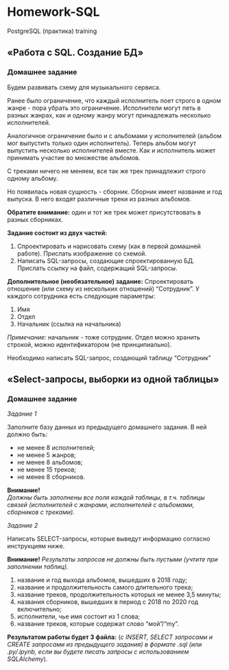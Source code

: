 # Homework-SQL
PostgreSQL (практика) training
## «Работа с SQL. Создание БД»
### Домашнее задание
Будем развивать схему для музыкального сервиса.

Ранее было ограничение, что каждый исполнитель поет строго в одном жанре - пора убрать это ограничение. Исполнители могут петь в разных жанрах, как и одному жанру могут принадлежать несколько исполнителей.

Аналогичное ограничение было и с альбомами у исполнителей (альбом мог выпустить только один исполнитель). Теперь альбом могут выпустить несколько исполнителей вместе. Как и исполнитель может принимать участие во множестве альбомов.

С треками ничего не меняем, все так же трек принадлежит строго одному альбому.

Но появилась новая сущность - сборник. Сборник имеет название и год выпуска. В него входят различные треки из разных альбомов.

**Обратите внимание:** один и тот же трек может присутствовать в разных сборниках.

**Задание состоит из двух частей:**
1. Спроектировать и нарисовать схему (как в первой домашней работе). Прислать изображение со схемой.
2. Написать SQL-запросы, создающие спроектированную БД. Прислать ссылку на файл, содержащий SQL-запросы.

**Дополнительное (необязательное) задание:**
Спроектировать отношение (или схему из нескольких отношений) “Сотрудник”. У каждого сотрудника есть следующие параметры:
1. Имя
2. Отдел
3. Начальник (ссылка на начальника)

*Примечание:* начальник - тоже сотрудник. Отдел можно хранить строкой, можно идентификатором (не принципиально).

Необходимо написать SQL-запрос, создающий таблицу “Сотрудник”

## «Select-запросы, выборки из одной таблицы»
### Домашнее задание
*Задание 1*

Заполните базу данных из предыдущего домашнего задания. В ней должно быть:

* не менее 8 исполнителей;
* не менее 5 жанров;
* не менее 8 альбомов;
* не менее 15 треков;
* не менее 8 сборников.

**Внимание!**  
*Должны быть заполнены все поля каждой таблицы, в т.ч. таблицы связей (исполнителей с жанрами, исполнителей с альбомами, сборников с треками).*

*Задание 2*

Написать SELECT-запросы, которые выведут информацию согласно инструкциям ниже.

**Внимание!** *Результаты запросов не должны быть пустыми (учтите при заполнении таблиц).*

1. название и год выхода альбомов, вышедших в 2018 году;
2. название и продолжительность самого длительного трека;
3. название треков, продолжительность которых не менее 3,5 минуты;
4. названия сборников, вышедших в период с 2018 по 2020 год включительно;
5. исполнители, чье имя состоит из 1 слова;
6. название треков, которые содержат слово “мой”/“my”.

**Результатом работы будет 3 файла:** (*с INSERT, SELECT запросами и CREATE запросами из предыдущего задания) в формате .sql (или .py/.ipynb, если вы будете писать запросы с использованием SQLAlchemy*).
